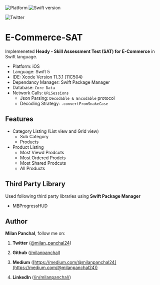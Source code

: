 ![Platform](https://img.shields.io/badge/platform-ios-blue.svg?style=flat)
![Swift version](https://img.shields.io/badge/Swift-5-orange.svg?style=flat)

![Twitter](https://img.shields.io/twitter/follow/milan_panchal24?style=social)



# E-Commerce-SAT

Implemeneted **Heady - Skill Assessment Test (SAT) for E-Commerce** in Swift language.

- Platform: iOS
- Language: Swift 5
- IDE: Xcode Version 11.3.1 (11C504)
- Dependancy Manager: Swift Package Manager
- Database: `Core Data`
- Network Calls: `URLSessions`
  - Json Parsing: `Decodable & Encodable` protocol
  - Decoding Strategy: `.convertFromSnakeCase`



## Features

- Category Listing (List view and Grid view)
  - Sub Category
  - Products
- Product Listing
  - Most Viewd Prodcuts
  - Most Ordered Prodcts
  - Most Shared Prodcuts
  - All Products



## Third Party Library

Used following third party libraries using **Swift Package Manager**

- MBProgressHUD



## Author

**Milan Panchal**, follow me on:

1. **Twitter** ([@milan_panchal24](https://twitter.com/milan_panchal24))

2. **Github** ([/milanpanchal](https://github.com/milanpanchal/))

3. **Medium** ([https://medium.com/@milanpanchal24](https://medium.com/@milanpanchal24))

4. **LinkedIn** ([/in/milanpanchal/](https://www.linkedin.com/in/milanpanchal/))

